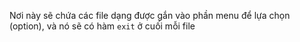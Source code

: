Nơi này sẽ chứa các file dạng được gắn vào phần menu để lựa chọn (option), và nó sẽ có hàm `exit` ở cuối mỗi file
